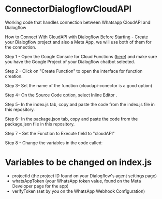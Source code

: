 # ConnectorDialogflowCloudAPI
Working code that handles connection between Whatsapp CloudAPI and Dialogflow

How to Connect With CloudAPI with Dialogflow
Before Starting - Create your Dialogflow project and also a Meta App, we will use both of them for the connection.

Step 1 - Open the Google Console for Cloud Functions ([here](https://console.cloud.google.com/functions/)) and make sure you have the Google Project of your Dialogflow chatbot selected.

Step 2 - Click on "Create Function" to open the interface for function creation.

Step 3- Set the name of the function (cloudapi-conector is a good option)

Step 4- On the Source Code option, select Inline Editor .

Step 5- In the index.js tab, copy and paste the code from the index.js file in this repository.

Step 6- In the package.json tab, copy and paste the code from the package.json file in this repository.

Step 7 - Set the Function to Execute field to "cloudAPI"

Step 8 - Change the variables in the code called:

# Variables to be changed on index.js
- projectId (the project ID found on your Dialogflow's agent settings page)
- whatsAppToken (your WhatsApp token value, found on the Meta Developer page for the app)
- verifyToken (set by you on the WhatsApp Webhook Configuration)
